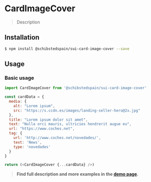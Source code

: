 # CardImageCover

> Description

<!-- ![](./assets/preview.png) -->

## Installation

```sh
$ npm install @schibstedspain/sui-card-image-cover --save
```

## Usage

### Basic usage

```js
import CardImageCover from '@schibstedspain/sui-card-image-cover'

const cardData = {
  media: {
    alt: "Lorem ipsum",
    src: "https://s.ccdn.es/images/landing-seller-hero@2x.jpg"
  },
  title: "Lorem ipsum dolor sit amet",
  text: "Nulla orci mauris, ultricies hendrerit augue eu",
  url: "https://www.coches.net",
  tag: {
    url: 'http://www.coches.net/novedades/',
    text: 'News',
    type: 'novedades'
  }
}

return (<CardImageCover {...cardData} />)
```


> **Find full description and more examples in the [demo page](#).**
